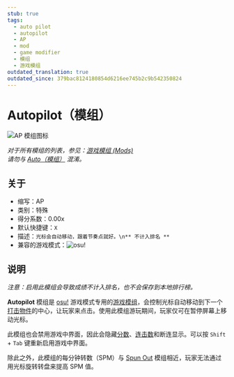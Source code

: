 ```yaml
---
stub: true
tags:
  - auto pilot
  - autopilot
  - AP
  - mod
  - game modifier
  - 模组
  - 游戏模组
outdated_translation: true
outdated_since: 379bac8124180854d6216ee745b2c9b542350824
---
```


# Autopilot（模组）

![AP 模组图标](/wiki/shared/mods/AP.png "Auto Pilot (AP) 模组图标")

*对于所有模组的列表，参见：[游戏模组 (Mods)](/wiki/Gameplay/Game_modifier)*\
*请勿与 [Auto（模组）](/wiki/Gameplay/Game_modifier/Auto) 混淆。*

## 关于

- 缩写：AP
- 类别：特殊
- 得分系数：0.00x
- 默认快捷键：`X`
- 描述：`光标会自动移动，跟着节奏点就好。\n** 不计入排名 **`
- 兼容的游戏模式：![][osu!]

## 说明

*注意：启用此模组会导致成绩不计入排名，也不会保存到本地排行榜。*

**Autopilot** 模组是 [osu!](/wiki/Game_mode/osu!) 游戏模式专用的[游戏模组](/wiki/Gameplay/Game_modifier)，会控制光标自动移动到下一个[打击物件](/wiki/Gameplay/Hit_object)的中心，让玩家来点击。使用此模组游玩期间，玩家仅可在暂停屏幕上移动光标。

此模组也会禁用游戏中界面，因此会隐藏[分数](/wiki/Gameplay/Score)、[连击数](/wiki/Beatmapping/Combo)和断连显示。可以按 `Shift` + `Tab` 键重新启用游戏中界面。

除此之外，此模组的每分钟转数（SPM）与 [Spun Out](/wiki/Gameplay/Game_modifier/Spun_Out) 模组相近，玩家无法通过用光标旋转转盘来提高 SPM 值。

[osu!]: /wiki/shared/mode/osu.png "osu!"
